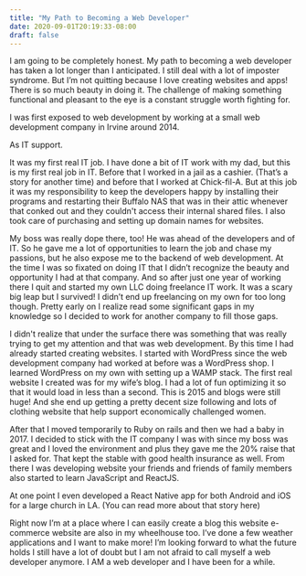 ```yaml
---
title: "My Path to Becoming a Web Developer"
date: 2020-09-01T20:19:33-08:00
draft: false
---
```


I am going to be completely honest. My path to becoming a web developer has taken a lot longer than I anticipated. I still deal with a lot of imposter syndrome. But I’m not quitting because I love creating websites and apps! There is so much beauty in doing it. The challenge of making something functional and pleasant to the eye is a constant struggle worth fighting for.

I was first exposed to web development by working at a small web development company in Irvine around 2014.

As IT support.

It was my first real IT job. I have done a bit of IT work with my dad, but this is my first real job in IT. Before that I worked in a jail as a cashier. (That’s a story for another time) and before that I worked at Chick-fil-A. But at this job it was my responsibility to keep the developers happy by installing their programs and restarting their Buffalo NAS that was in their attic whenever that conked out and they couldn't access their internal shared files. I also took care of purchasing and setting up domain names for websites.

My boss was really dope there, too! He was ahead of the developers and of IT. So he gave me a lot of opportunities to learn the job and chase my passions, but he also expose me to the backend of web development. At the time I was so fixated on doing IT that I didn’t recognize the beauty and opportunity I had at that company. And so after just one year of working there I quit and started my own LLC doing freelance IT work. It was a scary big leap but I survived! I didn’t end up freelancing on my own for too long though. Pretty early on I realize read some significant gaps in my knowledge so I decided to work for another company to fill those gaps.

I didn't realize that under the surface there was something that was really trying to get my attention and that was web development. By this time I had already started creating websites. I started with WordPress since the web development company had worked at before was a WordPress shop. I learned WordPress on my own with setting up a WAMP stack. The first real website I created was for my wife’s blog. I had a lot of fun optimizing it so that it would load in less than a second. This is 2015 and blogs were still huge! And she end up getting a pretty decent size following and lots of clothing website that help support economically challenged women.

After that I moved temporarily to Ruby on rails and then we had a baby in 2017. I decided to stick with the IT company I was with since my boss was great and I loved the environment and plus they gave me the 20% raise that I asked for. That kept the stable with good health insurance as well. From there I was developing website your friends and friends of family members also started to learn JavaScript and ReactJS.

At one point I even developed a React Native app for both Android and iOS for a large church in LA. (You can read more about that story here)

Right now I’m at a place where I can easily create a blog this website e-commerce website are also in my wheelhouse too. I’ve done a few weather applications and I want to make more! I’m looking forward to what the future holds I still have a lot of doubt but I am not afraid to call myself a web developer anymore. I AM a web developer and I have been for a while.
